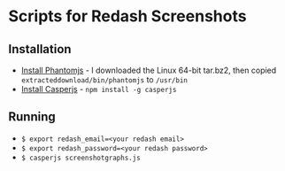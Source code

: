 # Scripts for Redash Screenshots

## Installation
* [Install Phantomjs](https://phantomjs.org/download.html) - I downloaded the Linux 64-bit tar.bz2, then copied `extracteddownload/bin/phantomjs` to `/usr/bin`
* [Install Casperjs](http://docs.casperjs.org/en/latest/installation.html) - `npm install -g casperjs`

## Running
* `$ export redash_email=<your redash email>`
* `$ export redash_password=<your redash password>`
* `$ casperjs screenshotgraphs.js`
